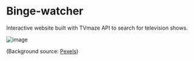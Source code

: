 # Binge-watcher
Interactive website built with TVmaze API to search for television shows.

![image](https://github.com/Gemmus/Binge-watcher/assets/112064697/4fb099c5-a979-4c9f-ba59-66b56a75d7e6)

(Background source: <a href="https://www.pexels.com/photo/relaxed-black-woman-watching-laptop-near-dog-on-bed-5255645/">Pexels</a>)


